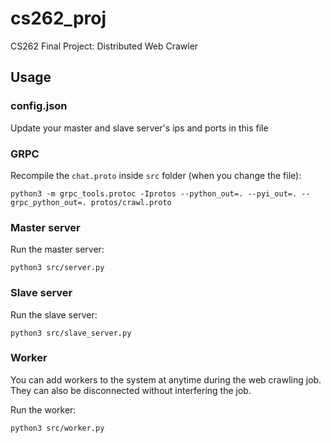 # cs262_proj
CS262 Final Project: Distributed Web Crawler
## Usage

### config.json

Update your master and slave server's ips and ports in this file
### GRPC

Recompile the `chat.proto` inside `src` folder (when you change the file):

    python3 -m grpc_tools.protoc -Iprotos --python_out=. --pyi_out=. --grpc_python_out=. protos/crawl.proto

### Master server

Run the master server:

    python3 src/server.py

### Slave server

Run the slave server:

    python3 src/slave_server.py

### Worker

You can add workers to the system at anytime during the web crawling job. They can also be disconnected without interfering the job. 

Run the worker:

    python3 src/worker.py